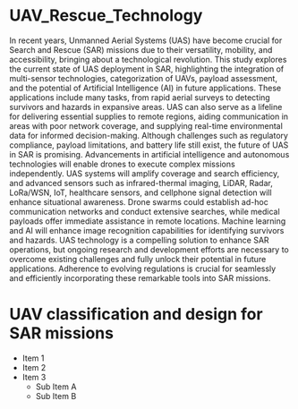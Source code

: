 # UAV_Rescue_Technology

In recent years, Unmanned Aerial Systems (UAS) have become crucial for Search and Rescue (SAR) missions due to their versatility, mobility, and accessibility, bringing about a technological revolution. 
This study explores the current state of UAS deployment in SAR, highlighting the integration of multi-sensor technologies, categorization of UAVs, payload assessment, and the potential of Artificial 
Intelligence (AI) in future applications. These applications include many tasks, from rapid aerial surveys to detecting survivors and hazards in expansive areas. UAS can also serve 
as a lifeline for delivering essential supplies to remote regions, aiding communication in areas with poor network coverage, and supplying real-time environmental data for informed decision-making. 
Although challenges such as regulatory compliance, payload limitations, and battery life still exist, the future of UAS in SAR is promising. Advancements in artificial intelligence and autonomous 
technologies will enable drones to execute complex missions independently. UAS systems will amplify coverage and search efficiency, and advanced sensors such as infrared-thermal imaging, LiDAR, Radar, 
LoRa/WSN, IoT, healthcare sensors, and cellphone signal detection will enhance situational awareness. Drone swarms could establish ad-hoc communication networks and conduct extensive searches, while 
medical payloads offer immediate assistance in remote locations. Machine learning and AI will enhance image recognition capabilities for identifying survivors and hazards. UAS technology is 
a compelling solution to enhance SAR operations, but ongoing research and development efforts are necessary to overcome existing challenges and fully unlock their potential in future applications. 
Adherence to evolving regulations is crucial for seamlessly and efficiently incorporating these remarkable tools into SAR missions.

# UAV classification and design for SAR missions

* Item 1
* Item 2
* Item 3
  * Sub Item A
  * Sub Item B

